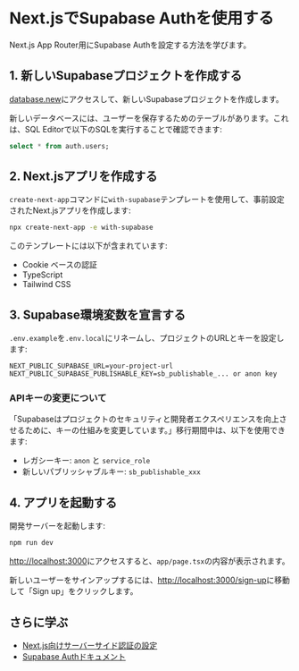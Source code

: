 # Next.jsでSupabase Authを使用する

Next.js App Router用にSupabase Authを設定する方法を学びます。

## 1. 新しいSupabaseプロジェクトを作成する

[database.new](https://database.new)にアクセスして、新しいSupabaseプロジェクトを作成します。

新しいデータベースには、ユーザーを保存するためのテーブルがあります。これは、SQL Editorで以下のSQLを実行することで確認できます:

```sql
select * from auth.users;
```

## 2. Next.jsアプリを作成する

`create-next-app`コマンドに`with-supabase`テンプレートを使用して、事前設定されたNext.jsアプリを作成します:

```bash
npx create-next-app -e with-supabase
```

このテンプレートには以下が含まれています:
- Cookie ベースの認証
- TypeScript
- Tailwind CSS

## 3. Supabase環境変数を宣言する

`.env.example`を`.env.local`にリネームし、プロジェクトのURLとキーを設定します:

```
NEXT_PUBLIC_SUPABASE_URL=your-project-url
NEXT_PUBLIC_SUPABASE_PUBLISHABLE_KEY=sb_publishable_... or anon key
```

### APIキーの変更について

「Supabaseはプロジェクトのセキュリティと開発者エクスペリエンスを向上させるために、キーの仕組みを変更しています。」移行期間中は、以下を使用できます:
- レガシーキー: `anon` と `service_role`
- 新しいパブリッシャブルキー: `sb_publishable_xxx`

## 4. アプリを起動する

開発サーバーを起動します:

```bash
npm run dev
```

[http://localhost:3000](http://localhost:3000)にアクセスすると、`app/page.tsx`の内容が表示されます。

新しいユーザーをサインアップするには、[http://localhost:3000/sign-up](http://localhost:3000/sign-up)に移動して「Sign up」をクリックします。

## さらに学ぶ

- [Next.js向けサーバーサイド認証の設定](/docs/guides/auth/server-side/nextjs)
- [Supabase Authドキュメント](/docs/guides/auth#authentication)
